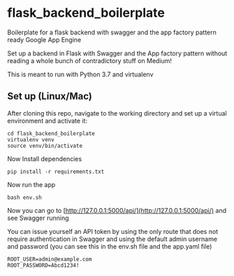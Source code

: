 # flask_backend_boilerplate
Boilerplate for a flask backend with swagger and the app factory pattern ready Google App Engine

Set up a backend in Flask with Swagger and the App factory pattern without reading a whole bunch of contradictory stuff on Medium!

This is meant to run with Python 3.7 and virtualenv

## Set up (Linux/Mac)
After cloning this repo, navigate to the working directory and set up a virtual environment and activate it:

    cd flask_backend_boilerplate
    virtualenv venv
    source venv/bin/activate
    
Now Install dependencies

    pip install -r requirements.txt
    
Now run the app

    bash env.sh
  Now you can go to [http://127.0.0.1:5000/api/](http://127.0.0.1:5000/api/) and see Swagger running

You can issue yourself an API token by using the only route that does not require authentication in Swagger and using the default admin username and password (you can see this in the env.sh file and the app.yaml file)

    ROOT_USER=admin@example.com
    ROOT_PASSWORD=Abcd1234!
